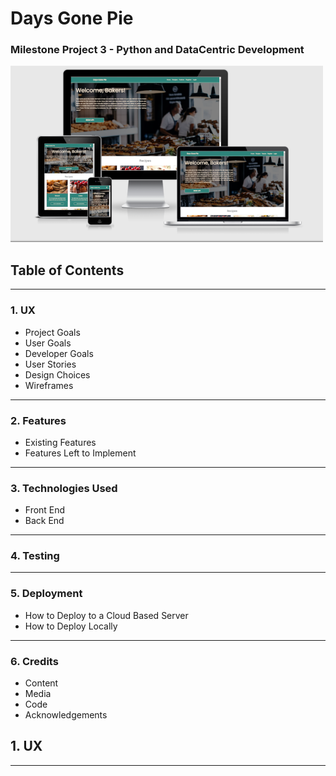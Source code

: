 # Days Gone Pie
### Milestone Project 3 - Python and DataCentric Development


![daysgonepie](../readme.md/readme-images/daysgonepie.png)


## Table of Contents
---
### 1.  UX 
- Project Goals
- User Goals
- Developer Goals
- User Stories
- Design Choices
- Wireframes
---
### 2. Features
- Existing Features
- Features Left to Implement
---
### 3. Technologies Used
- Front End
- Back End
---
### 4. Testing
---
### 5. Deployment
- How to Deploy to a Cloud Based Server
- How to Deploy Locally
---
### 6. Credits
- Content
- Media
- Code
- Acknowledgements
>
>
>
>

## 1. UX
---